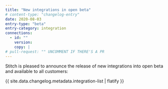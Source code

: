 ```yaml
---
title: "New integrations in open beta"
# content-type: "changelog-entry"
date: 2020-08-03
entry-type: "beta"
entry-category: integration
connections:
  - id: ""
    version: 
    copy: |
# pull-request: "" UNCOMMENT IF THERE'S A PR
---
```


Stitch is pleased to announce the release of  new integrations into open beta and available to all customers:

{{ site.data.changelog.metadata.integration-list | flatify }}